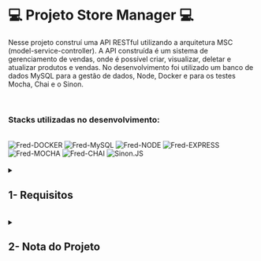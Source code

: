 # :computer: Projeto Store Manager :computer:

Nesse projeto construí uma API RESTful utilizando a arquitetura MSC (model-service-controller). A API construída é um sistema de gerenciamento de vendas, onde é possível criar, visualizar, deletar e atualizar produtos e vendas.
No desenvolvimento foi utilizado um banco de dados MySQL para a gestão de dados, Node, Docker e para os testes Mocha, Chai e o Sinon.

<br />

### Stacks utilizadas no desenvolvimento:
<div style="display: inline_block"><br>
  <img alt="Fred-DOCKER" height="50" width="50" src="https://cdn.jsdelivr.net/gh/devicons/devicon/icons/docker/docker-plain.svg" />
  <img alt="Fred-MySQL" height="50" width="50" src="https://cdn.jsdelivr.net/gh/devicons/devicon/icons/mysql/mysql-original-wordmark.svg" />
  <img alt="Fred-NODE" height="50" width="50" src="https://cdn.jsdelivr.net/gh/devicons/devicon/icons/nodejs/nodejs-original.svg" />
  <img alt="Fred-EXPRESS" height="50" width="50" src="https://cdn.jsdelivr.net/gh/devicons/devicon/icons/express/express-original.svg" />
  <img alt="Fred-MOCHA" height="50" width="50" src="https://cdn.jsdelivr.net/gh/devicons/devicon/icons/mocha/mocha-plain.svg" />
  <img alt="Fred-CHAI" height="50" width="50" src="https://www.svgrepo.com/show/353546/chai.svg" />
  <img alt="Sinon.JS" height="50" width="50" src="https://sinonjs.org/assets/images/logo.png">
</div>

<br />

<details>
<summary>
  
## 1- Requisitos
  
</summary>

### 1. Crie endpoints para listar produtos

### 2. Desenvolva testes que cubram no mínimo 5% de linhas e tenha no mínimo 2 funções escritas nas camadas da sua aplicação

### 3. Crie endpoint para cadastrar produtos

### 4. Crie validações para produtos

### 5. Desenvolva testes que cubram no mínimo 10% de linhas e tenha no mínimo 3 funções escritas nas camadas da sua aplicação

### 6. Crie endpoint para validar e cadastrar vendas

### 7. Desenvolva testes que cubram no mínimo 15% de linhas e tenha no mínimo 4 funções escritas nas camadas da sua aplicação

### 8. Crie endpoints para listar vendas

### 9. Desenvolva testes que cubram no mínimo 20% de linhas e tenha no mínimo 6 funções escritas nas camadas da sua aplicação

### 10. Crie endpoint para atualizar um produto

### 11. Desenvolva testes que cubram no mínimo 25% de linhas e tenha no mínimo 7 funções escritas nas camadas da sua aplicação

### 12. Crie endpoint para deletar um produto
  
### 13. Desenvolva testes que cubram no mínimo 30% de linhas e tenha no mínimo 8 funções escritas nas camadas da sua aplicação
  
### 14. Crie endpoint para deletar uma venda
  
### 15. Desenvolva testes que cubram no mínimo 35% de linhas e tenha no mínimo 9 funções escritas nas camadas da sua aplicação
  
### 16. Crie endpoint para atualizar uma venda
  
### 17. Desenvolva testes que cubram no mínimo 40% de linhas e tenha no mínimo 10 funções escritas nas camadas da sua aplicação
  
### 18. Crie endpoint products/search?q=searchTerm
  
### 19. Desenvolva testes que cubram no mínimo 50% de linhas e tenha no mínimo 10 funções escritas nas camadas da sua aplicação
  
### 20. Desenvolva testes que cubram no mínimo 60% de linhas e tenha no mínimo 10 funções escritas nas camadas da sua aplicação

</details>
<br />

<details>
<summary>

## 2- Nota do Projeto

</summary>

## 100% :heavy_check_mark:

![Project-Store-Manager](https://raw.githubusercontent.com/FredericoTP/trybe-project-21-store-manager/main/images/storemanager-grade.png)

</details>
<br />
